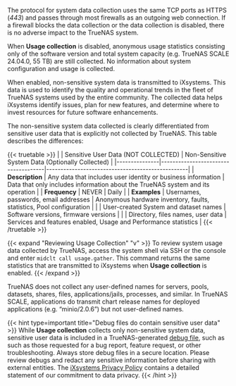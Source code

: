 &NewLine;

The protocol for system data collection uses the same TCP ports as HTTPS (*443*) and passes through most firewalls as an outgoing web connection.
If a firewall blocks the data collection or the data collection is disabled, there is no adverse impact to the TrueNAS system.

When **Usage collection** is disabled, anonymous usage statistics consisting only of the software version and total system capacity (e.g. TrueNAS SCALE 24.04.0, 55 TB) are still collected.
No information about system configuration and usage is collected.

When enabled, non-sensitive system data is transmitted to iXsystems.
This data is used to identify the quality and operational trends in the fleet of TrueNAS systems used by the entire community.
The collected data helps iXsystems identify issues, plan for new features, and determine where to invest resources for future software enhancements.

The non-sensitive system data collected is clearly differentiated from sensitive user data that is explicitly not collected by TrueNAS.
This table describes the differences:

{{< truetable >}}
|               | Sensitive User Data (NOT COLLECTED) | Non-Sensitive System Data (Optionally Collected) |
|---------------|-------------------------------------|--------------------------------------------------|
| **Description** | Any data that includes user identity or business information | Data that only includes information about the TrueNAS system and its operation |
| **Frequency** | NEVER | Daily |
| **Examples** | Usernames, passwords, email addresses | Anonymous hardware inventory, faults, statistics, Pool configuration |
|              | User-created System and dataset names | Software versions, firmware versions |
|              | Directory, files names, user data | Services and features enabled, Usage and Performance statistics |
{{< /truetable >}}

{{< expand "Reviewing Usage Collection" "v" >}}
To review system usage data collected by TrueNAS, access the system shell via SSH or the console and enter `midclt call usage.gather`.
This command returns the same statistics that are transmitted to iXsystems when **Usage collection** is enabled.
{{< /expand >}}

TrueNAS does not collect any user-defined names for servers, pools, datasets, shares, files, applications/jails, processes, and similar.
In TrueNAS SCALE, applications do transmit chart release names for deployed applications (e.g. “minio/2.0.6”) but not user-defined names.

{{< hint type=important title="Debug files do contain sensitive user data" >}}
While **Usage collection** collects only non-sensitive system data, sensitive user data is included in a TrueNAS-generated [debug file](https://www.truenas.com/docs/contributing/issuereporting/jiraissuereporting/#downloading-a-debug-file), such as such as those requested for a bug report, feature request, or other troubleshooting.
Always store debug files in a secure location.
Please review debugs and redact any sensitive information before sharing with external entities.
The [iXsystems Privacy Policy](https://www.ixsystems.com/privacy-policy/) contains a detailed statement of our commitment to data privacy.
{{< /hint >}}
